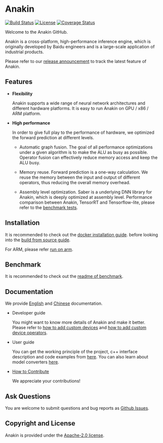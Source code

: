 # Anakin

[![Build Status](https://travis-ci.org/PaddlePaddle/Anakin.svg?branch=developing)](https://travis-ci.org/PaddlePaddle/Anakin)
[![License](https://img.shields.io/badge/license-Apache%202-blue.svg)](LICENSE)
[![Coverage Status](https://coveralls.io/repos/github/xklnono/Anakin/badge.svg)](https://coveralls.io/github/xklnono/Anakin)


Welcome to the Anakin GitHub.

Anakin is a cross-platform, high-performance inference engine, which is originally
developed by Baidu engineers and is a large-scale application of industrial products.

Please refer to our [release announcement](https://github.com/PaddlePaddle/Anakin/releases) to track the latest feature of Anakin.

## Features

- **Flexibility**

    Anakin supports a wide range of neural network architectures and
    different hardware platforms. It is easy to run Anakin on GPU / x86 / ARM platform.

-  **High performance**

    In order to give full play to the performance of hardware, we optimized the
    forward prediction at different levels.
      - Automatic graph fusion. The goal of all performance optimizations under a
      given algorithm is to make the ALU as busy as possible. Operator fusion
      can effectively reduce memory access and keep the ALU busy.

      - Memory reuse. Forward prediction is a one-way calculation. We reuse
      the memory between the input and output of different operators, thus
      reducing the overall memory overhead.

      - Assembly level optimization. Saber is a underlying DNN library for Anakin, which
      is deeply optimized at assembly level. Performance comparison between Anakin, TensorRT
      and Tensorflow-lite, please refer to the [benchmark tests](benchmark/README.md).


## Installation

It is recommended to check out the
[docker installation guide](docker/README.md).
before looking into the
[build from source guide](docs/Manual/INSTALL_en.md).

For ARM, please refer [run on arm](docs/Manual/run_on_arm_en.md).

## Benchmark
It is recommended to check out the [readme of benchmark](benchmark/README.md).

## Documentation

We provide [English](docs/Manual/Tutorial_en.md) and [Chinese](docs/Manual/Tutorial_ch.md) documentation.

- Developer guide

  You might want to know more details of Anakin and make it better. Please refer to [how to add custom devices](docs/Manual/addCustomDevice.md) and [how to add custom device operators](docs/Manual/addCustomOp.md).

- User guide

   You can get the working principle of the project, c++ interface description and code examples from [here](docs/Manual/Tutorial_ch.md). You can also learn about model converters [here](docs/Manual/Converter_ch.md).

- [How to Contribute](docs/Manual/Contribution_ch.md)

   We appreciate your contributions!



## Ask Questions

You are welcome to submit questions and bug reports as [Github Issues](https://github.com/PaddlePaddle/Anakin/issues).

## Copyright and License
Anakin is provided under the [Apache-2.0 license](LICENSE).
